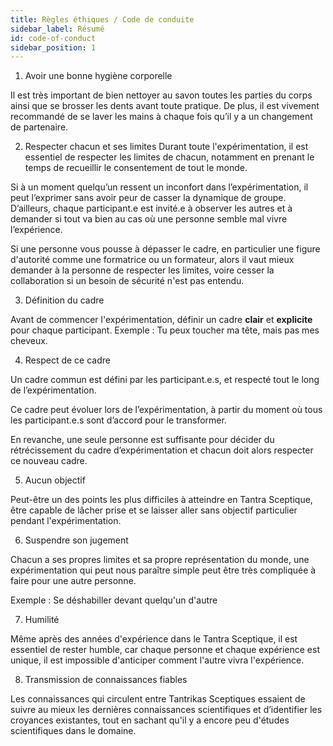 ```yaml
---
title: Règles éthiques / Code de conduite
sidebar_label: Résumé
id: code-of-conduct
sidebar_position: 1
---
```


1. Avoir une bonne hygiène corporelle

Il est très important de bien nettoyer au savon toutes les parties du corps ainsi que se brosser les dents avant toute pratique. De plus, il est vivement recommandé de se laver les mains à chaque fois qu’il y a un changement de partenaire.

2. Respecter chacun et ses limites
Durant toute l'expérimentation, il est essentiel de respecter les limites de chacun, notamment en prenant le temps de recueillir le consentement de tout le monde.

Si à un moment quelqu’un ressent un inconfort dans l’expérimentation, il peut l’exprimer sans avoir peur de casser la dynamique de groupe. D’ailleurs, chaque participant.e est invité.e à observer les autres et à demander si tout va bien au cas où une personne semble mal vivre l’expérience.

Si une personne vous pousse à dépasser le cadre, en particulier une figure d'autorité comme une formatrice ou un formateur, alors il vaut mieux demander à la personne de respecter les limites, voire cesser la collaboration si un besoin de sécurité n'est pas entendu.

3. Définition du cadre

Avant de commencer l'expérimentation, définir un cadre **clair** et **explicite** pour chaque participant.
Exemple : Tu peux toucher ma tête, mais pas mes cheveux.

4. Respect de ce cadre

Un cadre commun est défini par les participant.e.s, et respecté tout le long de l’expérimentation.

Ce cadre peut évoluer lors de l’expérimentation, à partir du moment où tous les participant.e.s sont d’accord pour le transformer.

En revanche, une seule personne est suffisante pour décider du rétrécissement du cadre d’expérimentation et chacun doit alors respecter ce nouveau cadre.

5. Aucun objectif

Peut-être un des points les plus difficiles à atteindre en Tantra Sceptique, être capable de lâcher prise et se laisser aller sans objectif particulier pendant l'expérimentation.

6. Suspendre son jugement

Chacun a ses propres limites et sa propre représentation du monde, une expérimentation qui peut nous paraître simple peut être très compliquée à faire pour une autre personne.

Exemple : Se déshabiller devant quelqu'un d'autre

7. Humilité

Même après des années d'expérience dans le Tantra Sceptique, il est essentiel de rester humble, car chaque personne et chaque expérience est unique, il est impossible d'anticiper comment l'autre vivra l'expérience.

8. Transmission de connaissances fiables

Les connaissances qui circulent entre Tantrikas Sceptiques essaient de suivre au mieux les dernières connaissances scientifiques et d’identifier les croyances existantes, tout en sachant qu'il y a encore peu d'études scientifiques dans le domaine.
